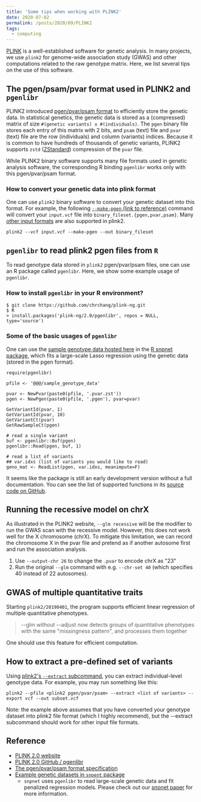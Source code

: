 ```yaml
---
title: 'Some tips when working with PLINK2'
date: 2020-07-02
permalink: /posts/2020/09/PLINK2
tags:
  - computing
---
```


[PLINK](https://www.cog-genomics.org/plink/2.0/) is a well-established software for genetic analysis.
In many projects, we use `plink2` for genome-wide association study (GWAS) and other computations related to the raw genotype matrix.
Here, we list several tips on the use of this software.

## The pgen/psam/pvar format used in PLINK2 and `pgenlibr`

PLINK2 introduced [pgen/pvar/psam format](https://github.com/chrchang/plink-ng/blob/master/pgen_spec/pgen_spec.pdf) to efficiently store the genetic data. In statistical genetics, the genetic data is stored as a (compressed) matrix of size `#(genetic variants) x #(individuals)`. The `pgen` binary file stores each entry of this matrix with 2 bits, and `psam` (text) file and `pvar` (text) file are the row (individuals) and column (variants) indices. Because it is common to have hundreds of thousands of genetic variants, PLINK2 supports `zstd` ([ZStandard](https://facebook.github.io/zstd/)) compression of the `pvar` file.

While PLINK2 binary software supports many file formats used in genetic analysis software, the corresponding R binding `pgenlibr` works only with this pgen/pvar/psam format.

### How to convert your genetic data into plink format

One can use `plink2` binary software to convert your genetic dataset into this format. For example, the following [`--make-pgen` (link to reference)](https://www.cog-genomics.org/plink/2.0/data#make_pgen) command will convert your `input.vcf` file into `binary_fileset.{pgen,pvar,psam}`. Many [other input formats](https://www.cog-genomics.org/plink/2.0/input) are also supported in plink2.

```{bash}
plink2 --vcf input.vcf --make-pgen --out binary_fileset
```

## `pgenlibr` to read plink2 pgen files from `R`

To read genotype data stored in `plink2` pgen/pvar/psam files, one can use an R package called `pgenlibr`. Here, we show some example usage of `pgenlibr`.

### How to install `pgenlibr` in your R environment?

```{bash}
$ git clone https://github.com/chrchang/plink-ng.git
$ R
> install.packages('plink-ng/2.0/pgenlibr', repos = NULL, type='source')
```

### Some of the basic usages of `pgenlibr`

One can use the [sample genotype data hosted here](https://github.com/rivas-lab/snpnet/tree/master/inst/extdata) in the [R snpnet package](https://github.com/rivas-lab/snpnet), which fits a large-scale Lasso regression using the genetic data (stored in the pgen format).

```{R}
require(pgenlibr)

pfile <- '@@@/sample_genotype_data'

pvar <- NewPvar(paste0(pfile, '.pvar.zst'))
pgen <- NewPgen(paste0(pfile, '.pgen'), pvar=pvar)

GetVariantId(pvar, 1)
GetVariantId(pvar, 10)
GetVariantCt(pvar)
GetRawSampleCt(pgen)

# read a single variant
buf <- pgenlibr::Buf(pgen)
pgenlibr::Read(pgen, buf, 1)

# read a list of variants
## var.idxs (list of variants you would like to read)
geno_mat <- ReadList(pgen, var.idxs, meanimpute=F)
```

It seems like the package is still an early development version without a full documentation.
You can see the list of supported functions in its [source code on GitHub](https://github.com/chrchang/plink-ng/blob/master/2.0/pgenlibr/R/RcppExports.R).

## Running the recessive model on chrX

As illustrated in the PLINK2 website, `--glm recessive` will be the modifier to run the GWAS scan with the recessive model. However, this does not work well for the X chromosome (chrX). To mitigate this limitation, we can record the chromosome X in the pvar file and pretend as if another autosome first and run the association analysis.

1. Use `--output-chr 26` to change the `.pvar` to encode chrX as "23"
2. Run the original `--glm` command with e.g. `--chr-set 40` (which specifies 40 instead of 22 autosomes).

## GWAS of multiple quantitative traits

Starting `plink2/20190401`, the program supports efficient linear regression of multiple quantitative phenotypes.

> --glm without --adjust now detects groups of quantitative phenotypes with the same "missingness pattern", and processes them together

One should use this feature for efficient computation.

## How to extract a pre-defined set of variants

Using [plink2's `--extract` subcommand](https://www.cog-genomics.org/plink/2.0/filter#variant), you can extract individual-level genotype data. For example, you may run something like this:

```{bash}
plink2 --pfile <plink2 pgen/pvar/psam> --extract <list of variants> --export vcf --out subset.vcf
```

Note: the example above assumes that you have converted your genotype dataset into plink2 file format (which I highly recommend), but the --extract subcommand should work for other input file formats.

## Reference

- [PLINK 2.0 website](https://www.cog-genomics.org/plink/2.0/)
- [PLINK 2.0 GitHub / pgenlibr](https://github.com/chrchang/plink-ng/tree/master/2.0/pgenlibr)
- [The pgen/pvar/psam format specification](https://github.com/chrchang/plink-ng/blob/master/pgen_spec/pgen_spec.pdf)
- [Example genetic datasets in `snpent` package](https://github.com/rivas-lab/snpnet/tree/master/inst/extdata)
  - `snpnet` uses `pgenlibr` to read large-scale genetic data and fit penalized regression models. Please check out our [snpnet paper](/publication/2020-10-23-snpnet) for more information.
